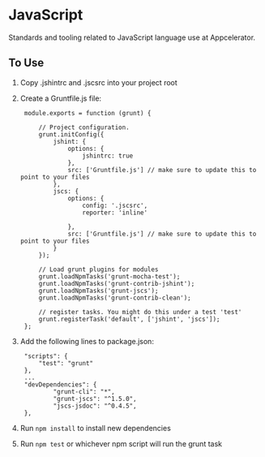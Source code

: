 # JavaScript

Standards and tooling related to JavaScript language use at Appcelerator.

## To Use

1. Copy .jshintrc and .jscsrc into your project root
2. Create a Gruntfile.js file:
  
    	module.exports = function (grunt) {
    	
        	// Project configuration.
        	grunt.initConfig({
        		jshint: {
        			options: {
        				jshintrc: true
        			},
        			src: ['Gruntfile.js'] // make sure to update this to point to your files
        		},
        		jscs: {
                    options: {
                        config: '.jscsrc',
                        reporter: 'inline'
        
                    },
        			src: ['Gruntfile.js'] // make sure to update this to point to your files
        		}
        	});
        
        	// Load grunt plugins for modules
        	grunt.loadNpmTasks('grunt-mocha-test');
        	grunt.loadNpmTasks('grunt-contrib-jshint');
        	grunt.loadNpmTasks('grunt-jscs');
        	grunt.loadNpmTasks('grunt-contrib-clean');
        
        	// register tasks. You might do this under a test 'test'
        	grunt.registerTask('default', ['jshint', 'jscs']);
        };
3. Add the following lines to package.json:

      	"scripts": {
      		"test": "grunt"
      	},
      	...
        "devDependencies": {
        	    "grunt-cli": "*",
        	    "grunt-jscs": "^1.5.0",
        	    "jscs-jsdoc": "^0.4.5",
        },
4. Run `npm install` to install new dependencies
5. Run `npm test` or whichever npm script will run the grunt task
